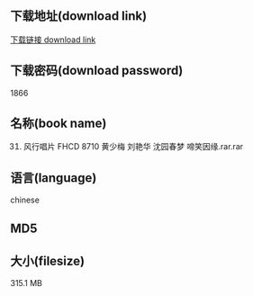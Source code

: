 ## 下载地址(download link)
[下载链接 download link](https://voluble-croquembouche-d321dc.netlify.app/?s=31.+%E9%A3%8E%E8%A1%8C%E5%94%B1%E7%89%87+FHCD+8710+%E9%BB%84%E5%B0%91%E6%A2%85+%E5%88%98%E8%89%B3%E5%8D%8E+%E6%B2%88%E5%9B%AD%E6%98%A5%E6%A2%A6+%E5%95%BC%E7%AC%91%E5%9B%A0%E7%BC%98.rar)

## 下载密码(download password)
1866

## 名称(book name)
31. 风行唱片 FHCD 8710 黄少梅 刘艳华 沈园春梦 啼笑因缘.rar.rar

## 语言(language)
chinese

## MD5


## 大小(filesize)
315.1 MB
